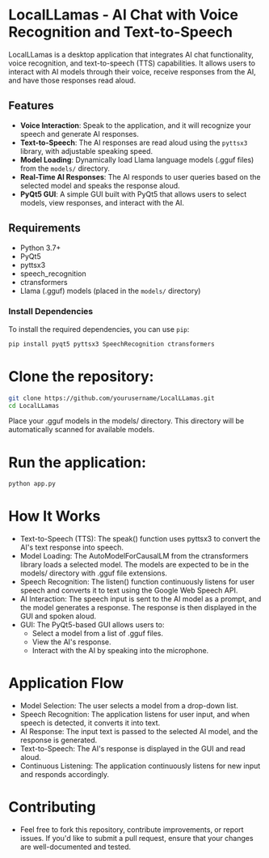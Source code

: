 # LocalLLamas - AI Chat with Voice Recognition and Text-to-Speech

LocalLLamas is a desktop application that integrates AI chat functionality, voice recognition, and text-to-speech (TTS) capabilities. It allows users to interact with AI models through their voice, receive responses from the AI, and have those responses read aloud.

## Features
- **Voice Interaction**: Speak to the application, and it will recognize your speech and generate AI responses.
- **Text-to-Speech**: The AI responses are read aloud using the `pyttsx3` library, with adjustable speaking speed.
- **Model Loading**: Dynamically load Llama language models (.gguf files) from the `models/` directory.
- **Real-Time AI Responses**: The AI responds to user queries based on the selected model and speaks the response aloud.
- **PyQt5 GUI**: A simple GUI built with PyQt5 that allows users to select models, view responses, and interact with the AI.

## Requirements
- Python 3.7+
- PyQt5
- pyttsx3
- speech_recognition
- ctransformers
- Llama (.gguf) models (placed in the `models/` directory)

### Install Dependencies
To install the required dependencies, you can use `pip`:

```bash
pip install pyqt5 pyttsx3 SpeechRecognition ctransformers
```

# Clone the repository:

```bash
git clone https://github.com/yourusername/LocalLLamas.git
cd LocalLLamas
```
Place your .gguf models in the models/ directory. This directory will be automatically scanned for available models.

# Run the application:

```bash
python app.py
```
# How It Works

- Text-to-Speech (TTS): The speak() function uses pyttsx3 to convert the AI's text response into speech.
- Model Loading: The AutoModelForCausalLM from the ctransformers library loads a selected model. The models are expected to be in the models/ directory with .gguf file extensions.
- Speech Recognition: The listen() function continuously listens for user speech and converts it to text using the Google Web Speech API.
- AI Interaction: The speech input is sent to the AI model as a prompt, and the model generates a response. The response is then displayed in the GUI and spoken aloud.
- GUI: The PyQt5-based GUI allows users to:
  - Select a model from a list of .gguf files.
  - View the AI's response.
  - Interact with the AI by speaking into the microphone.
# Application Flow

- Model Selection: The user selects a model from a drop-down list.
- Speech Recognition: The application listens for user input, and when speech is detected, it converts it into text.
- AI Response: The input text is passed to the selected AI model, and the response is generated.
- Text-to-Speech: The AI's response is displayed in the GUI and read aloud.
- Continuous Listening: The application continuously listens for new input and responds accordingly.
# Contributing
- Feel free to fork this repository, contribute improvements, or report issues. If you'd like to submit a pull request, ensure that your changes are well-documented and tested.
